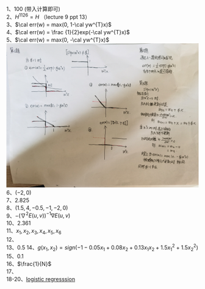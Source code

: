 1、$100$ (带入计算即可)  
2、$H^{1126} = H$ （lecture 9 ppt 13）  
3、$\cal err(w) = max(0, 1-\cal yw^{T}x)$  
4、$\cal err(w) = \frac {1}{2}exp(-\cal yw^{T}x)$  
5、$\cal err(w) = max(0, -\cal yw^{T}x)$  
![Alt text](https://raw.githubusercontent.com/VJaGG/machine-learning/master/foundations/imgs/answer.jpg)  
6、$(-2, 0)$  
7、$2.825$  
8、$(1.5, 4, -0.5, -1, -2, 0)$  
9、$-(\nabla^{2}E(u, v))^{-1}\nabla E(u, v)$  
10、$2.361$  
11、$x_{1},x_{2},x_{3},x_{4},x_{5},x_{6}$  
12、  
13、$0.5$
14、$g(x_{1}, x_{2}) = sign(-1-0.05x_{1}+0.08x_{2}+0.13x_{1}x_{2}+1.5x_{1}^{2}+1.5x_{2}^{2})$  
15、$0.1$  
16、$\frac{1}{N}$  
17、  
18-20、[logistic regresssion](code/logistic_regression.py)
